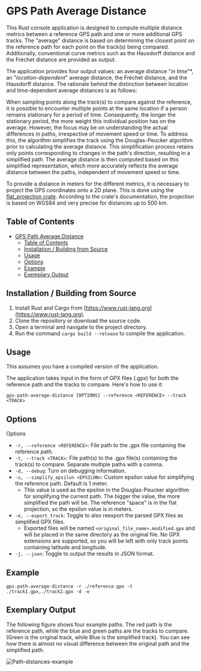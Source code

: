 # GPS Path Average Distance

This Rust console application is designed to compute multiple distance metrics between a reference GPS path and one or more additional GPS tracks. The "average" distance is based on determining the closest point on the reference path for each point on the track(s) being compared. Additionally, conventional curve metrics such as the Hausdorff distance and the Fréchet distance are provided as output.

The application provides four output values: an average distance "*in time*"*, an "*location-dependent*" average distance, the Fréchet distance, and the Hausdorff distance. The rationale behind the distinction between location and time-dependent average distances is as follows:

When sampling points along the track(s) to compare against the reference, it is possible to encounter multiple points at the same location if a person remains stationary for a period of time. Consequently, the longer the stationary period, the more weight this individual position has on the average. However, the focus may be on understanding the actual differences in paths, irrespective of movement speed or time. To address this, the algorithm simplifies the track using the Douglas-Peucker algorithm prior to calculating the average distance. This simplification process retains only points corresponding to changes in the path's direction, resulting in a simplified path. The average distance is then computed based on this simplified representation, which more accurately reflects the average distance between the paths, independent of movement speed or time.

To provide a distance in meters for the different metrics, it is necessary to project the GPS coordinates onto a 2D plane. This is done using the [flat_projection crate](https://docs.rs/flat_projection/latest/flat_projection/). According to the crate's documentation, the projection is based on WGS84 and very precise for distances up to 500 km.

## Table of Contents

- [GPS Path Average Distance](#gps-path-average-distance)
  - [Table of Contents](#table-of-contents)
  - [Installation / Building from Source](#installation--building-from-source)
  - [Usage](#usage)
  - [Options](#options)
  - [Example](#example)
  - [Exemplary Output](#exemplary-output)

## Installation / Building from Source

1. Install Rust and Cargo from [https://www.rust-lang.org](https://www.rust-lang.org).
2. Clone the repository or download the source code.
3. Open a terminal and navigate to the project directory.
4. Run the command `cargo build --release` to compile the application.


## Usage

This assumes you have a compiled version of the application.

The application takes input in the form of GPX files (.gpx) for both the reference path and the tracks to compare. Here's how to use it:

```shell
gps-path-average-distance [OPTIONS] --reference <REFERENCE> --track <TRACK>
```

## Options

Options
* `-r, --reference <REFERENCE>`: File path to the .gpx file containing the reference path.
* `-t, --track <TRACK>`: File path(s) to the .gpx file(s) containing the track(s) to compare. Separate multiple paths with a comma.
* `-d, --debug`: Turn on debugging information.
* `-s, --simplify_epsilon <EPSILON>`: Custom epsilon value for simplifying the reference path. Default is 1 meter.
    * This value is used as the epsilon in the Douglas-Peucker algorithm for simplifying the current path. The bigger the value, the more simplified the path will be. The reference "space" is in the flat projection, so the epsilon value is in meters.
* `-e, --export_track`: Toggle to also reexport the parsed GPX files as simplified GPX files.
    * Exported files will be named `<original_file_name>.modified.gpx` and will be placed in the same directory as the original file. No GPX extensions are supported, so you will be left with only track points containing latitude and longitude.
* `-j, --json`: Toggle to output the results in JSON format.

## Example

```shell
gps-path-average-distance -r ./reference.gpx -t ./track1.gpx,./track2.gpx -d -e
```

## Exemplary Output

The following figure shows four example paths.
 The red path is the reference path, while the blue and green paths are the tracks to compare.
 (Green is the original track, while Blue is the simplified track). 
 You can see how there is almost no visual difference between the original path and the simplified path.

![Path-distances-example](https://github.com/NetroScript/gps-path-average-distance/assets/18115780/b2270fd9-0ab9-4cf4-92b6-312c4ede3dba)